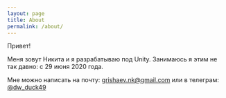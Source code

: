 ```yaml
---
layout: page
title: About
permalink: /about/
---
```


Привет!

Меня зовут Никита и я разрабатываю под Unity. Занимаюсь я этим не так давно: с 29 июня 2020 года.

Мне можно написать на почту: <grishaev.nk@gmail.com> или в телеграм: [@dw_duck49](https://t.me/dw_duck)
